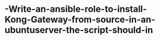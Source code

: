 # -Write-an-ansible-role-to-install-Kong-Gateway-from-source-in-an-ubuntuserver-the-script-should-in